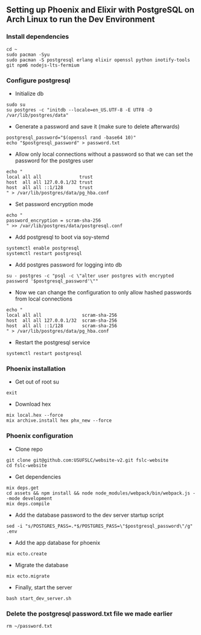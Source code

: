 ## Setting up Phoenix and Elixir with PostgreSQL on Arch Linux to run the Dev Environment

### Install dependencies

```
cd ~
sudo pacman -Syu
sudo pacman -S postgresql erlang elixir openssl python inotify-tools git npm6 nodejs-lts-fermium
```

### Configure postgresql

* Initialize db
```
sudo su
su postgres -c "initdb --locale=en_US.UTF-8 -E UTF8 -D /var/lib/postgres/data"
```

* Generate a password and save it (make sure to delete afterwards)

```
postgresql_password="$(openssl rand -base64 10)"
echo "$postgresql_password" > password.txt
```

* Allow only local connections without a password so that we can set the password for the postgres user

```
echo "
local all all              trust
host  all all 127.0.0.1/32 trust
host  all all ::1/128      trust
" > /var/lib/postgres/data/pg_hba.conf
```

* Set password encryption mode

```
echo "
password_encryption = scram-sha-256
" >> /var/lib/postgres/data/postgresql.conf
```


* Add postgresql to boot via soy-stemd

```
systemctl enable postgresql
systemctl restart postgresql
```

* Add postgres password for logging into db

```
su - postgres -c "psql -c \"alter user postgres with encrypted password '$postgresql_password'\""
```

* Now we can change the configuration to only allow hashed passwords from local connections

```
echo "
local all all               scram-sha-256
host  all all 127.0.0.1/32  scram-sha-256
host  all all ::1/128       scram-sha-256
" > /var/lib/postgres/data/pg_hba.conf
```

* Restart the postgresql service

```
systemctl restart postgresql
```

### Phoenix installation

* Get out of root su

```
exit
```

* Download hex

```
mix local.hex --force
mix archive.install hex phx_new --force
```

### Phoenix configuration

* Clone repo

```
git clone git@github.com:USUFSLC/website-v2.git fslc-website
cd fslc-website
```

* Get dependencies
```
mix deps.get
cd assets && npm install && node node_modules/webpack/bin/webpack.js --mode development
mix deps.compile
```

* Add the database password to the dev server startup script

```
sed -i "s/POSTGRES_PASS=.*$/POSTGRES_PASS=\"$postgresql_password\"/g" .env 
```

* Add the app database for phoenix

```
mix ecto.create
```

* Migrate the database

```
mix ecto.migrate
```

* Finally, start the server

```
bash start_dev_server.sh
```

### Delete the postgresql password.txt file we made earlier

```
rm ~/password.txt
```
